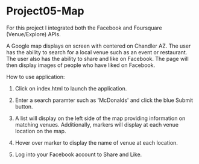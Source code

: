 # Project05-Map

For this project I integrated both the Facebook and Foursquare (Venue/Explore) APIs.

A Google map displays on screen with centered on Chandler AZ. The user has the ability to search for a local venue such as an event or restaurant. The user also has the ability to share and like on Facebook. The page will then display images of people who have liked on Facebook.

How to use application:
1. Click on index.html to launch the application.

2. Enter a search paramter such as 'McDonalds' and click the blue Submit button.

3. A list will display on the left side of the map providing information on matching venues. Additionally, markers will display at each venue location on the map.

4. Hover over marker to display the name of venue at each location.

5. Log into your Facebook account to Share and Like.
